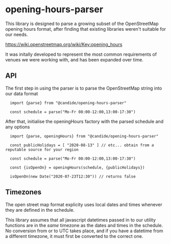# opening-hours-parser

This library is designed to parse a growing subset of the OpenStreetMap opening hours format, after finding that existing libraries weren't suitable for our needs.

https://wiki.openstreetmap.org/wiki/Key:opening_hours

It was initally developed to represent the most common requirements of venues we were working with, and has been expanded over time.

## API

The first step in using the parser is to parse the OpenStreetMap string into our data format

```
  import {parse} from "@candide/opening-hours-parser"

  const schedule = parse("Mo-Fr 08:00-12:00,13:00-17:30")
```

After that, initialise the openingHours factory with the parsed schedule and any options

```
  import {parse, openingHours} from "@candide/opening-hours-parser"

  const publicHolidays = [ "2020-08-13" ] // etc... obtain from a reputable source for your region

  const schedule = parse("Mo-Fr 08:00-12:00,13:00-17:30")

  const {isOpenOn} = openingHours(schedule, {publicHolidays})

  isOpenOn(new Date("2020-07-23T12:30")) // returns false
```

## Timezones

The open street map format explicity uses local dates and times whenever they are defined in the schedule.

This library assumes that all javascript datetimes passed in to our utility functions are in the _same_ timezone as the dates and times in the schedule. No conversion from or to UTC takes place, and if you have a datetime from a different timezone, it must first be converted to the correct one.

